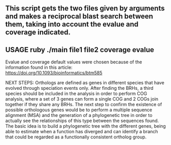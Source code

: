 This script gets the two files given by arguments and makes
a reciprocal blast search between them, taking into account the evalue
and coverage indicated.  
--------------------------------------------------------------------
USAGE
ruby ./main file1 file2 coverage evalue
--------------------------------------------------------------------

Evalue and coverage default values were chosen because of the information
found in this article: https://doi.org/10.1093/bioinformatics/btm585

NEXT STEPS:
Orthologs are defined as genes in different species that have evolved
through speciation events only. After finding the BRHs, a third species
should be included in the analysis in order to perform COG analysis,
where a set of 3 genes can form a single COG and 2 COGs join together
if they share any BRHs. The next step to confirm the existence of
possible orthologous genes would be to perform a multiple sequence
alignment (MSA) and the generation of a phylogenetic tree in order to
actually see the relationships of this type between the sequences found.
The basic idea is to build a phylogenetic tree with the different genes,
being able to estimate when a function has diverged and can identify a
branch that could be regarded as a functionally consistent ortholog group.

